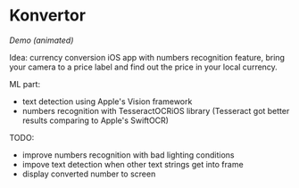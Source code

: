 # Konvertor

*Demo (animated)*
<p align="center>
    <img src="konvertor_demo.gif" width="200"/>
</p>

Idea: currency conversion iOS app with numbers recognition feature, bring your camera to a price label and find out the price in your local currency.

ML part: 
- text detection using Apple's Vision framework
- numbers recognition with TesseractOCRiOS library (Tesseract got better results comparing to Apple's SwiftOCR)

TODO:
- improve numbers recognition with bad lighting conditions
- impove text detection when other text strings get into frame
- display converted number to screen
